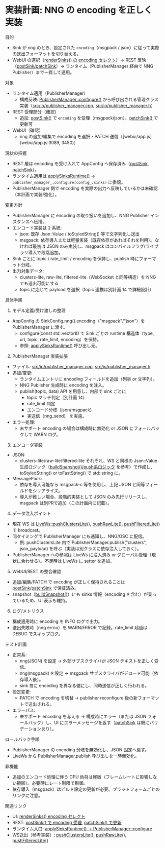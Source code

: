 # 実装計画: NNG の encoding を正しく実装

目的
- Sink が nng のとき、設定された `encoding`（msgpack / json）に従って実際の送出フォーマットを切り替える。
- WebUI の選択（[renderSinks() の encoding セレクト](webui/app.js:3089)）→ REST 反映（[postSink/patchSink](src/io/rest_handlers.cpp:731)）→ ランタイム（PublisherManager 経由で NNG Publisher）まで一貫して適用。

対象
- ランタイム適用（PublisherManager）
  - 構成反映: [PublisherManager::configure()](src/io/rest_handlers.cpp:1441) から呼び出される管理クラス実装（[src/io/publisher_manager.cpp](src/io/publisher_manager.cpp), [src/io/publisher_manager.h](src/io/publisher_manager.h)）
- REST 受理部分（確認）
  - 追加: [postSink()](src/io/rest_handlers.cpp:731) で `encoding` を受理（msgpack/json）、[patchSink()](src/io/rest_handlers.cpp:850) で更新可
- WebUI（確認）
  - nng の追加/編集で encoding を選択・PATCH 送信（[webui/app.js](webui/app.js:3089, 3450)）

現状の把握
- REST 層は encoding を受け入れて AppConfig へ保存済み（[postSink](src/io/rest_handlers.cpp:795), [patchSink](src/io/rest_handlers.cpp:919)）。
- ランタイム適用は [applySinksRuntime()](src/io/rest_handlers.cpp:1440) → `publisher_manager_.configure(config_.sinks)` に委譲。
- PublisherManager 側で encoding を実際の出力へ反映しているかは未確認（本計画で実装/強化）。

変更方針
- PublisherManager に encoding の取り扱いを追加し、NNG Publisher インスタンスへ伝播。
- エンコード実装は 2 系統:
  - json: 既存 Json::Value / toStyledString() 等で文字列化し送出
  - msgpack: 依存導入または軽量実装（既存依存があればそれを利用）。なければ最初は JSON のみ実装し、msgpack はコンパイルフラグ/ライブラリ導入で段階追加。
- Sink ごとに topic / rate_limit / encoding を保持し、publish 時にフォーマット分岐。
- 出力対象データ:
  - clusters-lite, raw-lite, filtered-lite（WebSocket と同等構造）を NNG でも送出可能にする
  - topic に応じて payload を選択（topic 連携は別計画 14 で詳細設計）

具体手順

1) モデル定義/受け渡しの整理
- AppConfig の SinkConfig.nng().encoding（"msgpack"/"json"）を PublisherManager に渡す。
  - configure(const std::vector<SinkConfig>&) で Sink ごとの runtime 構造体（type, url, topic, rate_limit, encoding）を保持。
  - 参照: [applySinksRuntime()](src/io/rest_handlers.cpp:1441) 呼び出し元。

2) PublisherManager 実装拡張
- ファイル: [src/io/publisher_manager.cpp](src/io/publisher_manager.cpp), [src/io/publisher_manager.h](src/io/publisher_manager.h)
- 追加/変更:
  - ランタイムエントリに encoding フィールドを追加（列挙 or 文字列）。
  - NNG Publisher 生成時に encoding を注入。
  - publish(topic, data) API を用意し、内部で sink ごとに
    - topic マッチ判定（別計画 14）
    - rate_limit 判定
    - エンコード分岐（json/msgpack）
    - 実送信（nng_send）
    を実施。
- エラー処理:
  - 未サポート encoding の場合は構成時に無効化 or JSON にフォールバックして WARN ログ。

3) エンコーダ実装
- JSON:
  - clusters-lite/raw-lite/filtered-lite それぞれ、WS と同様の Json::Value 生成ロジック（[buildSnapshot()/push系ロジック](src/io/ws_handlers.cpp:117) を参考）で作成し、toStyledString() or toFastString() で std::string に。
- MessagePack:
  - 依存を導入可能なら msgpack-c 等を使用し、上記 JSON と同等フィールドをシリアライズ。
  - 導入が難しい場合、段階的実装として JSON のみ先行リリースし、msgpack は別PRで追加（この計画内に記載）。

4) データ注入ポイント
- 現在 WS は [LiveWs::pushClustersLite()](src/io/ws_handlers.cpp:117), [pushRawLite()](src/io/ws_handlers.cpp:130), [pushFilteredLite()](src/io/ws_handlers.cpp:151) で broadcast。
- 同タイミングで PublisherManager にも通知し、NNG/OSC に配信。
  - 例: pushClustersLite 内で PublisherManager.publish("clusters", json_payload) を呼ぶ（実装は別クラスに依存注入しておく）。
- PublisherManager への参照は LiveWs に注入済み or グローバル管理（現状に合わせる）。不足時は LiveWs に setter を追加。

5) WebUI/REST の整合確認
- 追加/編集/PATCH で encoding が正しく保持されることは [postSink](src/io/rest_handlers.cpp:795)/[patchSink](src/io/rest_handlers.cpp:919) で保証済み。
- snapshot（[buildSnapshot()](src/io/ws_handlers.cpp:173)）にも sinks 情報（encoding を含む）が乗っているため、UI 表示も維持。

6) ログ/メトリクス
- 構成適用時に encoding を INFO ログで出力。
- 送出失敗時（nng errno）を WARN/ERROR で記録。rate_limit 超過は DEBUG でスキップログ。

テスト計画
- 正常系:
  - nng(JSON) を設定 → 外部サブスクライバが JSON テキストを正しく受信。
  - nng(msgpack) を設定 → msgpack サブスクライバがデコード可能（依存導入後）。
  - sink 毎に encoding を異なる値にし、同時送信が正しく行われる。
- 設定変更:
  - PATCH で encoding を切替 → publisher reconfigure 後の新フォーマットで送出される。
- エラーパス:
  - 未サポート encoding を与える → 構成時にエラー（または JSON フォールバック）し、UI にエラーメッセージを返す（[patchSink](src/io/rest_handlers.cpp:919) は既にバリデーションあり）。

ロールバック手順
- PublisherManager の encoding 分岐を無効化し、JSON 固定へ戻す。
- LiveWs から PublisherManager.publish 呼び出しを一時無効化。

非機能
- 追加のエンコード処理に伴う CPU 負荷は軽微（フレームレートに影響しない範囲）。必要時にレート制限で制御。
- 依存導入（msgpack）はビルド設定の更新が必要。プラットフォームごとのリンクに注意。

関連リンク
- UI: [renderSinks() encoding セレクト](webui/app.js:3089)
- REST: [postSink() で encoding 受理](src/io/rest_handlers.cpp:795), [patchSink() で更新](src/io/rest_handlers.cpp:919)
- ランタイム入口: [applySinksRuntime() → PublisherManager::configure](src/io/rest_handlers.cpp:1441)
- WS送出（参考実装）: [pushClustersLite()](src/io/ws_handlers.cpp:117), [pushRawLite()](src/io/ws_handlers.cpp:130), [pushFilteredLite()](src/io/ws_handlers.cpp:151)